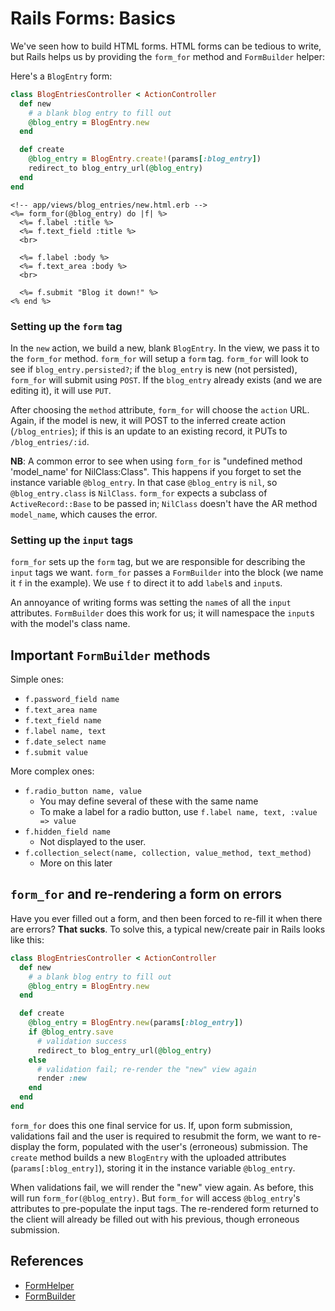 # Rails Forms: Basics

We've seen how to build HTML forms. HTML forms can be tedious to write, but
Rails helps us by providing the `form_for` method and `FormBuilder` helper:

Here's a `BlogEntry` form:

```ruby
class BlogEntriesController < ActionController
  def new
    # a blank blog entry to fill out
    @blog_entry = BlogEntry.new
  end

  def create
    @blog_entry = BlogEntry.create!(params[:blog_entry])
    redirect_to blog_entry_url(@blog_entry)
  end
end
```

```html+erb
<!-- app/views/blog_entries/new.html.erb -->
<%= form_for(@blog_entry) do |f| %>
  <%= f.label :title %>
  <%= f.text_field :title %>
  <br>
  
  <%= f.label :body %>
  <%= f.text_area :body %>
  <br>
  
  <%= f.submit "Blog it down!" %>
<% end %>
```

### Setting up the `form` tag

In the `new` action, we build a new, blank `BlogEntry`. In the view, we pass
it to the `form_for` method. `form_for` will setup a `form` tag. `form_for`
will look to see if `blog_entry.persisted?`; if the `blog_entry` is new
(not persisted), `form_for` will submit using `POST`. If the `blog_entry`
already exists (and we are editing it), it will use `PUT`.

After choosing the `method` attribute, `form_for` will choose the `action`
URL. Again, if the model is new, it will POST to the inferred create action
(`/blog_entries`); if this is an update to an existing record, it PUTs to
`/blog_entries/:id`.

**NB**: A common error to see when using `form_for` is "undefined method
'model_name' for NilClass:Class". This happens if you forget to set the
instance variable `@blog_entry`. In that case `@blog_entry` is `nil`, so
`@blog_entry.class` is `NilClass`. `form_for` expects a subclass of
`ActiveRecord::Base` to be passed in; `NilClass` doesn't have the AR method
`model_name`, which causes the error.

### Setting up the `input` tags

`form_for` sets up the `form` tag, but we are responsible for describing the
`input` tags we want. `form_for` passes a `FormBuilder` into the block (we
name it `f` in the example). We use `f` to direct it to add `label`s and
`input`s.

An annoyance of writing forms was setting the `name`s of all the `input`
attributes. `FormBuilder` does this work for us; it will namespace the
`input`s with the model's class name.

## Important `FormBuilder` methods

Simple ones:

* `f.password_field name`
* `f.text_area name`
* `f.text_field name`
* `f.label name, text`
* `f.date_select name`
* `f.submit value`

More complex ones:

* `f.radio_button name, value`
    * You may define several of these with the same name
    * To make a label for a radio button, use `f.label name, text, :value =>
      value`
* `f.hidden_field name`
    * Not displayed to the user.
* `f.collection_select(name, collection, value_method, text_method)`
    * More on this later

## `form_for` and re-rendering a form on errors

Have you ever filled out a form, and then been forced to re-fill it when
there are errors? **That sucks**. To solve this, a typical new/create pair in
Rails looks like this:

```ruby
class BlogEntriesController < ActionController
  def new
    # a blank blog entry to fill out
    @blog_entry = BlogEntry.new
  end

  def create
    @blog_entry = BlogEntry.new(params[:blog_entry])
    if @blog_entry.save
      # validation success
      redirect_to blog_entry_url(@blog_entry)
    else
      # validation fail; re-render the "new" view again
      render :new
    end
  end
end
```

`form_for` does this one final service for us. If, upon form submission,
validations fail and the user is required to resubmit the form, we want to
re-display the form, populated with the user's (erroneous) submission. The
`create` method builds a new `BlogEntry` with the uploaded attributes
(`params[:blog_entry]`), storing it in the instance variable `@blog_entry`.

When validations fail, we will render the "new" view again. As before, this
will run `form_for(@blog_entry)`. But `form_for` will access `@blog_entry`'s
attributes to pre-populate the input tags. The re-rendered form returned to
the client will already be filled out with his previous, though erroneous
submission.

## References

* [FormHelper][form-helper-docs]
* [FormBuilder][form-builder-docs]

[form-helper-docs]: http://api.rubyonrails.org/classes/ActionView/Helpers/FormHelper.html
[form-builder-docs]: http://api.rubyonrails.org/classes/ActionView/Helpers/FormBuilder.html

